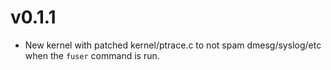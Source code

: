 # v0.1.1

* New kernel with patched kernel/ptrace.c to not spam dmesg/syslog/etc when the `fuser` command is run.

